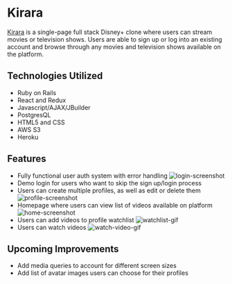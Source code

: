 # Kirara

[Kirara](https://kirara.herokuapp.com/#/) is a single-page full stack Disney+ clone where users can stream movies or television shows. Users are able to sign up or log into an existing account and browse through any movies and television shows available on the platform.

## Technologies Utilized
+ Ruby on Rails
+ React and Redux
+ Javascript/AJAX/JBuilder
+ PostgresQL
+ HTML5 and CSS
+ AWS S3
+ Heroku

## Features
+ Fully functional user auth system with error handling
![login-screenshot](https://kirara.s3.us-west-1.amazonaws.com/login-screenshot.png)
+ Demo login for users who want to skip the sign up/login process
+ Users can create multiple profiles, as well as edit or delete them
![profile-screenshot](https://kirara.s3.us-west-1.amazonaws.com/profile-screenshot.png)
+ Homepage where users can view list of videos available on platform
![home-screenshot](https://kirara.s3.us-west-1.amazonaws.com/home-screenshot.png)
+ Users can add videos to profile watchlist
![watchlist-gif](https://kirara.s3.us-west-1.amazonaws.com/watchlist.gif)
+ Users can watch videos
![watch-video-gif](https://kirara.s3.us-west-1.amazonaws.com/watch-video.gif)
<!-- <img src="https://kirara.s3.us-west-1.amazonaws.com/watch-video.gif" alt="drawing" width="200"/> -->

## Upcoming Improvements
+ Add media queries to account for different screen sizes
+ Add list of avatar images users can choose for their profiles
